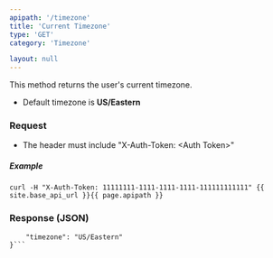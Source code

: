 ```yaml
---
apipath: '/timezone'
title: 'Current Timezone'
type: 'GET'
category: 'Timezone'

layout: null
---
```


This method returns the user's current timezone.
* Default timezone is **US/Eastern**

### Request
* The header must include "X-Auth-Token: \<Auth Token>"

##### Example
`curl -H "X-Auth-Token: 11111111-1111-1111-1111-111111111111" {{ site.base_api_url }}{{ page.apipath }}`

### Response (JSON)
```{
	"timezone": "US/Eastern"
}```
